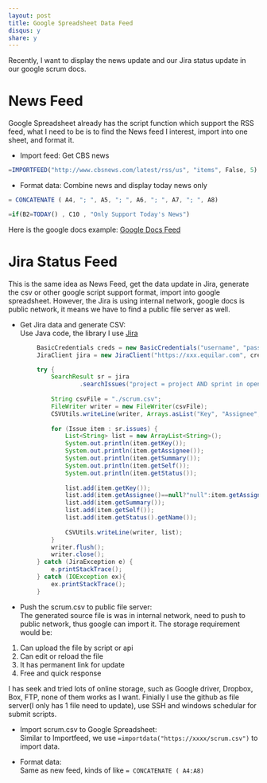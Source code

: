 ```yaml
---
layout: post
title: Google Spreadsheet Data Feed
disqus: y
share: y
---
```


Recently, I want to display the news update and our Jira status update in our google scrum docs.  

News Feed
=========
Google Spreadsheet already has the script function which support the RSS feed, what I need to be is to find the News feed I interest, import into one sheet, and format it.  

+ Import feed: Get CBS news  
```javascript
=IMPORTFEED("http://www.cbsnews.com/latest/rss/us", "items", False, 5)
```

+ Format data: Combine news and display today news only
```javascript
= CONCATENATE ( A4, "; ", A5, "; ", A6, "; ", A7, "; ", A8)
```
```javascript
=if(B2=TODAY() , C10 , "Only Support Today's News") 
```

Here is the google docs example: [Google Docs Feed](https://docs.google.com/spreadsheets/d/1eLLajya485g7gG7GvBjqaPXtmTcqXEiRWX0jEp-27bg/edit?usp=sharing)

Jira Status Feed
================
This is the same idea as News Feed, get the data update in Jira, generate the csv or other google script support format, import into google spreadsheet. However, the Jira is using internal network, google docs is public network, it means we have to find a public file server as well.  

+ Get Jira data and generate CSV:  
Use Java code, the library I use [Jira](https://github.com/rcarz/jira-client)  
```java
		BasicCredentials creds = new BasicCredentials("username", "password");
		JiraClient jira = new JiraClient("https://xxx.equilar.com", creds);

		try {
			SearchResult sr = jira
					.searchIssues("project = project AND sprint in openSprints() AND status changed during (-24h, now()) ORDER BY priority DESC, updated DESC");
			
			String csvFile = "./scrum.csv";
	        FileWriter writer = new FileWriter(csvFile);
	        CSVUtils.writeLine(writer, Arrays.asList("Key", "Assignee", "Summary", "Link", "Status"));
			
			for (Issue item : sr.issues) {
				List<String> list = new ArrayList<String>();
				System.out.println(item.getKey());
				System.out.println(item.getAssignee());
				System.out.println(item.getSummary());
				System.out.println(item.getSelf());
				System.out.println(item.getStatus());
				
				list.add(item.getKey());
				list.add(item.getAssignee()==null?"null":item.getAssignee().getName());
				list.add(item.getSummary());
				list.add(item.getSelf());
				list.add(item.getStatus().getName());
				
				CSVUtils.writeLine(writer, list);
			}
	        writer.flush();
	        writer.close();
		} catch (JiraException e) {
			e.printStackTrace();
		} catch (IOException ex){
			ex.printStackTrace();
		}
```

+ Push the scrum.csv to public file server:  
The generated source file is was in internal network, need to push to public network, thus google can import it. The storage requirement would be:  
1) Can upload the file by script or api  
2) Can edit or reload the file  
3) It has permanent link for update  
4) Free and quick response  

I has seek and tried lots of online storage, such as Google driver, Dropbox, Box, FTP, none of them works as I want. Finially I use the github as file server(I only has 1 file need to update), use SSH and windows schedular for submit scripts.

+ Import scrum.csv to Google Spreadsheet:  
Similar to Importfeed, we use `=importdata("https://xxxx/scrum.csv")` to import data.  

+ Format data:  
Same as new feed, kinds of like `= CONCATENATE ( A4:A8)`   
